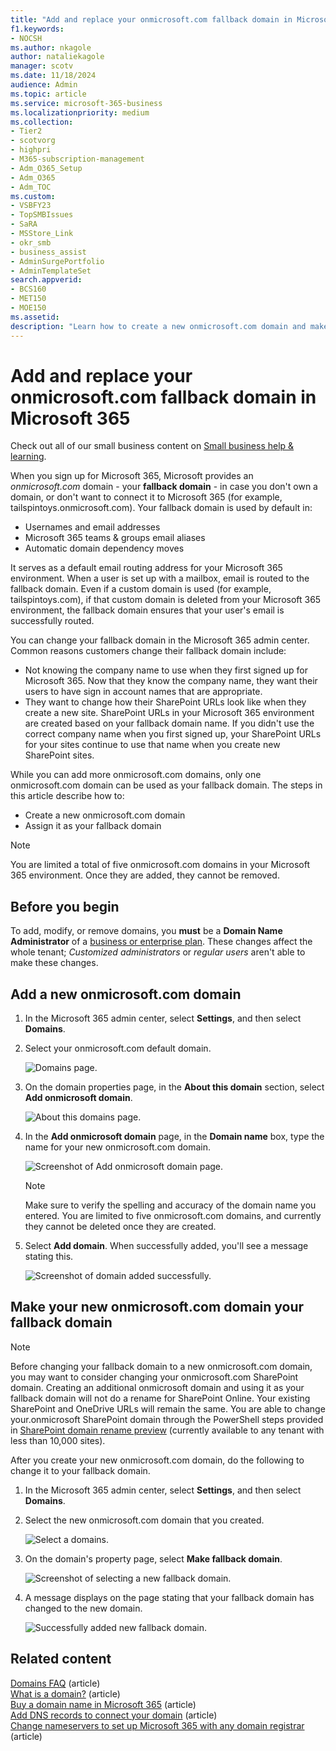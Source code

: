 ```yaml
---
title: "Add and replace your onmicrosoft.com fallback domain in Microsoft 365"
f1.keywords:
- NOCSH
ms.author: nkagole
author: nataliekagole
manager: scotv
ms.date: 11/18/2024
audience: Admin
ms.topic: article
ms.service: microsoft-365-business
ms.localizationpriority: medium
ms.collection: 
- Tier2
- scotvorg
- highpri
- M365-subscription-management
- Adm_O365_Setup
- Adm_O365
- Adm_TOC
ms.custom:
- VSBFY23
- TopSMBIssues
- SaRA
- MSStore_Link
- okr_smb
- business_assist
- AdminSurgePortfolio
- AdminTemplateSet
search.appverid:
- BCS160
- MET150
- MOE150
ms.assetid: 
description: "Learn how to create a new onmicrosoft.com domain and make it your new fallback domain."
---
```


# Add and replace your onmicrosoft.com fallback domain in Microsoft 365

Check out all of our small business content on [Small business help & learning](https://go.microsoft.com/fwlink/?linkid=2224585).

When you sign up for Microsoft 365, Microsoft provides an *onmicrosoft.com* domain - your **fallback domain** - in case you don't own a domain, or don't want to connect it to Microsoft 365 (for example, tailspintoys.onmicrosoft.com). Your fallback domain is used by default in:

- Usernames and email addresses
- Microsoft 365 teams & groups email aliases
- Automatic domain dependency moves

It serves as a default email routing address for your Microsoft 365 environment. When a user is set up with a mailbox, email is routed to the fallback domain.  Even if a custom domain is used (for example, tailspintoys.com), if that custom domain is deleted from your Microsoft 365 environment, the fallback domain ensures that your user's email is successfully routed.

You can change your fallback domain in the Microsoft 365 admin center. Common reasons customers change their fallback domain include:

- Not knowing the company name to use when they first signed up for Microsoft 365. Now that they know the company name, they want their users to have sign in account names that are appropriate. 
- They want to change how their SharePoint URLs look like when they create a new site. SharePoint URLs in your Microsoft 365 environment are created based on your fallback domain name. If you didn't use the correct company name when you first signed up, your SharePoint URLs for your sites continue to use that name when you create new SharePoint sites.


While you can add more onmicrosoft.com domains, only one onmicrosoft.com domain can be used as your fallback domain. The steps in this article describe how to:
- Create a new onmicrosoft.com domain
- Assign it as your fallback domain

> [!NOTE]
> You are limited a total of five onmicrosoft.com domains in your Microsoft 365 environment. Once they are added, they cannot be removed. 
  
## Before you begin

To add, modify, or remove domains, you **must** be a **Domain Name Administrator** of a [business or enterprise plan](https://products.office.com/business/office). These changes affect the whole tenant; *Customized administrators* or *regular users* aren't able to make these changes.


## Add a new onmicrosoft.com domain

1. In the Microsoft 365 admin center, select **Settings**, and then select **Domains**.
2. Select your onmicrosoft.com default domain.

    ![Domains page.](../../media/onmicrosoft-domains.png)
  
3. On the domain properties page, in the **About this domain** section, select **Add onmicrosoft domain**.

    ![About this domains page.](../../media/add-onmicrosoft-domain-link.png)

4. In the **Add onmicrosoft domain** page, in the **Domain name** box, type the name for your new onmicrosoft.com domain. 

    ![Screenshot of Add onmicrosoft domain page.](../../media/add-an-onmicrosoftcom-domain-page.png)

    > [!NOTE]
    > Make sure to verify the spelling and accuracy of the domain name you entered. You are limited to five onmicrosoft.com domains, and currently they cannot be deleted once they are created.     

5. Select **Add domain**. When successfully added, you'll see a message stating this.
    
    ![Screenshot of domain added successfully.](../../media/domain-added.png)



## Make your new onmicrosoft.com domain your fallback domain


> [!NOTE]
> Before changing your fallback domain to a new onmicrosoft.com domain, you may want to consider changing your onmicrosoft.com SharePoint domain. Creating an additional onmicrosoft domain and using it as your fallback domain will not do a rename for SharePoint Online. Your existing SharePoint and OneDrive URLs will remain the same.  You are able to change your.onmicrosoft SharePoint domain through the PowerShell steps provided in [SharePoint domain rename preview](/sharepoint/change-your-sharepoint-domain-name) (currently available to any tenant with less than 10,000 sites).

After you create your new onmicrosoft.com domain, do the following to change it to your fallback domain.

1. In the Microsoft 365 admin center, select **Settings**, and then select **Domains**. 

2. Select the new onmicrosoft.com domain that you created.

    ![Select a domains.](../../media/onmicrosoft-domains-added.png) 

3. On the domain's property page, select **Make fallback domain**.
 
    ![Screenshot of selecting a new fallback domain.](../../media/new-fallback.png) 

4. A message displays on the page stating that your fallback domain has changed to the new domain.

    ![Successfully added new fallback domain.](../../media/fallback-success.png) 

## Related content

[Domains FAQ](domains-faq.yml) (article)</br>
[What is a domain?](../get-help-with-domains/what-is-a-domain.md) (article)</br>
[Buy a domain name in Microsoft 365](../get-help-with-domains/buy-a-domain-name.md) (article)</br>
[Add DNS records to connect your domain](../get-help-with-domains/create-dns-records-at-any-dns-hosting-provider.md) (article)</br>
[Change nameservers to set up Microsoft 365 with any domain registrar](../get-help-with-domains/change-nameservers-at-any-domain-registrar.md) (article)
